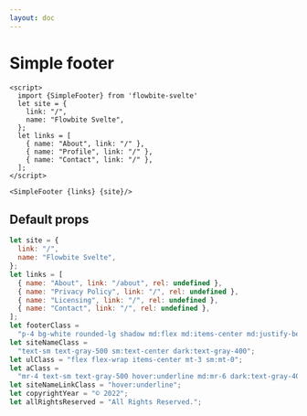 ```yaml
---
layout: doc
---
```


<script>
  import {SimpleFooter} from 'flowbite-svelte'
  let site = {
    link: "/",
    name: "Flowbite Svelte",
  };
  let links = [
    { name: "About", link: "/" },
    { name: "Profile", link: "/" },
    { name: "Contact", link: "/" },
  ];
</script>

<h1 class="text-3xl w-full dark:text-white py-8">Simple footer</h1>

<div class="rounded-xl w-full my-4 mx-auto bg-gradient-to-r bg-white dark:bg-gray-900 border border-gray-200 dark:border-gray-700 p-2 sm:p-6">
<SimpleFooter {links}/>
</div>

```svelte
<script>
  import {SimpleFooter} from 'flowbite-svelte'
  let site = {
    link: "/",
    name: "Flowbite Svelte",
  };
  let links = [
    { name: "About", link: "/" },
    { name: "Profile", link: "/" },
    { name: "Contact", link: "/" },
  ];
</script>

<SimpleFooter {links} {site}/>
```

<h2 class="text-2xl w-full dark:text-white py-8">Default props</h2>

```js
let site = {
  link: "/",
  name: "Flowbite Svelte",
};
let links = [
  { name: "About", link: "/about", rel: undefined },
  { name: "Privacy Policy", link: "/", rel: undefined },
  { name: "Licensing", link: "/", rel: undefined },
  { name: "Contact", link: "/", rel: undefined },
];
let footerClass =
  "p-4 bg-white rounded-lg shadow md:flex md:items-center md:justify-between md:p-6 dark:bg-gray-800";
let siteNameClass =
  "text-sm text-gray-500 sm:text-center dark:text-gray-400";
let ulClass = "flex flex-wrap items-center mt-3 sm:mt-0";
let aClass =
  "mr-4 text-sm text-gray-500 hover:underline md:mr-6 dark:text-gray-400";
let siteNameLinkClass = "hover:underline";
let copyrightYear = "© 2022";
let allRightsReserved = "All Rights Reserved.";
```
